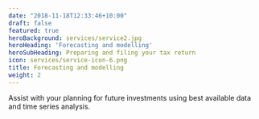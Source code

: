 ```yaml
---
date: "2018-11-18T12:33:46+10:00"
draft: false
featured: true
heroBackground: services/service2.jpg
heroHeading: 'Forecasting and modelling'
heroSubHeading: Preparing and filing your tax return
icon: services/service-icon-6.png
title: Forecasting and modelling
weight: 2
---
```


Assist with your planning for future investments using best available data and time series analysis.
